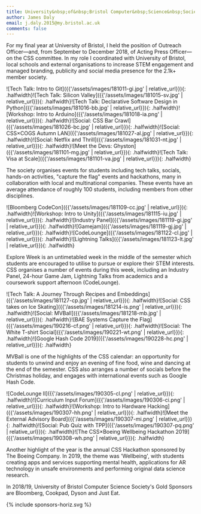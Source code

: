 ```yaml
---
title: University&nbsp;of&nbsp;Bristol Computer&nbsp;Science&nbsp;Society 2018&ndash;19
author: James Daly
email: j.daly.2015@my.bristol.ac.uk
comments: false
---
```


For my final year at University of Bristol, I held the position of Outreach Officer&mdash;and, from September to December 2018, of Acting Press Officer&mdash;on the CSS committee. In my role I coordinated with University of Bristol, local schools and external organisations to increase STEM engagement and managed branding, publicity and social media presence for the 2.1k+ member society.

![Tech Talk: Intro to Git]({{'/assets/images/181011-gi.jpg' | relative_url}}){: .halfwidth}![Tech Talk: Silicon Valley]({{'/assets/images/181015-sv.jpg' | relative_url}}){: .halfwidth}![Tech Talk: Declarative Software Design in Python]({{'/assets/images/181016-bb.jpg' | relative_url}}){: .halfwidth}![Workshop: Intro to Arduino]({{'/assets/images/181018-ia.png' | relative_url}}){: .halfwidth}![Social: CSS Bar Crawl]({{'/assets/images/181026-bc.jpg' | relative_url}}){: .halfwidth}![Social: CSS×COGS Autumn LAN]({{'/assets/images/181027-al.jpg' | relative_url}}){: .halfwidth}![Social: Netflix and Thrill]({{'/assets/images/181031-nt.jpg' | relative_url}}){: .halfwidth}![Meet the Devs: Ghyston]({{'/assets/images/181101-mg.jpg' | relative_url}}){: .halfwidth}![Tech Talk: Visa at Scale]({{'/assets/images/181101-va.jpg' | relative_url}}){: .halfwidth}

The society organises events for students including tech talks, socials, hands-on activities, "capture the flag" events and hackathons, many in collaboration with local and multinational companies. These events have an average attendance of roughly 100 students, including members from other disciplines.

![Bloomberg CodeCon]({{'/assets/images/181109-cc.jpg' | relative_url}}){: .halfwidth}![Workshop: Intro to Unity]({{'/assets/images/181115-iu.jpg' | relative_url}}){: .halfwidth}![Industry Panel]({{'/assets/images/181119-gi.jpg' | relative_url}}){: .halfwidth}![Gamejam]({{'/assets/images/181119-gj.jpg' | relative_url}}){: .halfwidth}![CodeLounge]({{'/assets/images/181122-cl.jpg' | relative_url}}){: .halfwidth}![Lightning Talks]({{'/assets/images/181123-lt.jpg' | relative_url}}){: .halfwidth}

Explore Week is an untimetabled week in the middle of the semester which students are encouraged to utilise to pursue or explore their STEM interests. CSS organises a number of events during this week, including an Industry Panel, 24-hour Game Jam, Lightning Talks from academics and a coursework support afternoon (CodeLounge).

![Tech Talk: A Journey Through Recipes and Embeddings]({{'/assets/images/181127-cp.jpg' | relative_url}}){: .halfwidth}![Social: CSS takes on Ice Skating]({{'/assets/images/181214-is.png' | relative_url}}){: .halfwidth}![Social: MVBall]({{'/assets/images/181218-mb.jpg' | relative_url}}){: .halfwidth}![BAE Systems Capture the Flag]({{'/assets/images/190216-cf.png' | relative_url}}){: .halfwidth}![Social: The White T-shirt Social]({{'/assets/images/190221-wt.png' | relative_url}}){: .halfwidth}![Google Hash Code 2019]({{'/assets/images/190228-hc.png' | relative_url}}){: .halfwidth}

MVBall is one of the highlights of the CSS calendar: an opportunity for students to unwind and enjoy an evening of fine food, wine and dancing at the end of the semester. CSS also arranges a number of socials before the Christmas holiday, and engages with international events such as Google Hash Code.

![CodeLounge II]({{'/assets/images/190305-cl.png' | relative_url}}){: .halfwidth}![Curriculum Input Forum]({{'/assets/images/190306-ci.png' | relative_url}}){: .halfwidth}![Workshop: Intro to Hardware Hacking]({{'/assets/images/190307-hh.png' | relative_url}}){: .halfwidth}![Meet the External Advisory Board]({{'/assets/images/190307-mi.png' | relative_url}}){: .halfwidth}![Social: Pub Quiz with TPP]({{'/assets/images/190307-pq.png' | relative_url}}){: .halfwidth}![The CSS×Boeing Wellbeing Hackathon 2019]({{'/assets/images/190308-wh.png' | relative_url}}){: .halfwidth}

Another highlight of the year is the annual CSS Hackathon sponsored by The Boeing Company. In 2019, the theme was 'Wellbeing', with students creating apps and services supporting mental health, applications for AR technology in unsafe environments and performing original data science research.

In 2018/19, University of Bristol Computer Science Society's Gold Sponsors are Bloomberg, Cookpad, Dyson and Just Eat.

{% include sponsors-horiz.svg %}